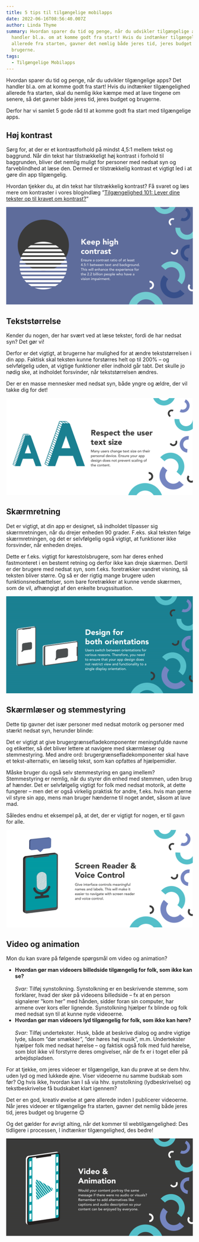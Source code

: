 ```yaml
---
title: 5 tips til tilgængelige mobilapps
date: 2022-06-16T08:56:40.007Z
author: Linda Thyme
summary: Hvordan sparer du tid og penge, når du udvikler tilgængelige apps? Det
  handler bl.a. om at komme godt fra start! Hvis du indtænker tilgængelighed
  allerede fra starten, gavner det nemlig både jeres tid, jeres budget og
  brugerne.
tags:
  - Tilgængelige Mobilapps
---
```

Hvordan sparer du tid og penge, når du udvikler tilgængelige apps? Det handler bl.a. om at komme godt fra start! Hvis du indtænker tilgængelighed allerede fra starten, skal du nemlig ikke kæmpe med at lave tingene om senere, så det gavner både jeres tid, jeres budget og brugerne. 

Derfor har vi samlet 5 gode råd til at komme godt fra start med tilgængelige apps.

## Høj kontrast

Sørg for, at der er et kontrastforhold på mindst 4,5:1 mellem tekst og baggrund. Når din tekst har tilstrækkeligt høj kontrast i forhold til baggrunden, bliver det nemlig muligt for personer med nedsat syn og farveblindhed at læse den. Dermed er tilstrækkelig kontrast et vigtigt led i at gøre din app tilgængelig.

Hvordan tjekker du, at din tekst har tilstrækkelig kontrast? Få svaret og læs mere om kontraster i vores blogindlæg ”[Tilgængelighed 101: Lever dine tekster op til kravet om kontrast?](https://inklusio.dk/posts/digital-tilgaengelighed-101-lever-dine-tekster-op-til-kravet-om-kontrast/)” 

![Illustrationen viser et eksempel på høj kontrast, illustreret via en hvid cirkel, som delvist overlapper en sort cirkel. Tekst på billedet: ”Sørg for høj kontrast. Sørg for et kontrastforhold på mindst 4,5:1 mellem tekst og baggrund. Dette vil forbedre oplevelsen for personer med nedsat syn”](/img/kontrast-mobilapps.png)

## Tekststørrelse

Kender du nogen, der har svært ved at læse tekster, fordi de har nedsat syn? Det gør vi!

Derfor er det vigtigt, at brugerne har mulighed for at ændre tekststørrelsen i din app. Faktisk skal teksten kunne forstørres helt op til 200% – og selvfølgelig uden, at vigtige funktioner eller indhold går tabt. Det skulle jo nødig ske, at indholdet forsvinder, når tekststørrelsen ændres.

Der er en masse mennesker med nedsat syn, både yngre og ældre, der vil takke dig for det!

![Illustrationen viser bogstavet A med henholdsvis stor og lille skriftstørrelse. Tekst på billedet: ”Mange brugere ændrer tekststørrelsen på deres personlige enheder. Sørg for, at dit at design ikke forhindrer, at tekststørrelsen kan ændres”.](/img/tekststoerrelse-mobilapps.png)

## Skærmretning

Det er vigtigt, at din app er designet, så indholdet tilpasser sig skærmretningen, når du drejer enheden 90 grader. F.eks. skal teksten følge skærmretningen, og det er selvfølgelig også vigtigt, at funktioner ikke forsvinder, når enheden drejes.

Dette er f.eks. vigtigt for kørestolsbrugere, som har deres enhed fastmonteret i en bestemt retning og derfor ikke kan dreje skærmen. Dertil er der brugere med nedsat syn, som f.eks. foretrækker vandret visning, så teksten bliver større. Og så er der rigtig mange brugere uden funktionsnedsættelser, som bare foretrækker at kunne vende skærmen, som de vil, afhængigt af den enkelte brugssituation.

![Illustration viser, at mobilapplikationers design skal tilpasse sig skærmretningen, når mobile enheder drejes 90 grader. Tekst på billedet: ”Brugere skifter enhedens retning af mange forskellige årsager. Derfor skal du sikre, at dit at design ikke begrænser visning og funktionalitet til en enkelt skærmretning.”](/img/skaermretning-mobilapps.png)

## Skærmlæser og stemmestyring

Dette tip gavner det især personer med nedsat motorik og personer med stærkt nedsat syn, herunder blinde:

Det er vigtigt at give brugergrænsefladekomponenter meningsfulde navne og etiketter, så det bliver lettere at navigere med skærmlæser og stemmestyring. Med andre ord: brugergrænsefladekomponenter skal have et tekst-alternativ, en læselig tekst, som kan opfattes af hjælpemidler.

Måske bruger du også selv stemmestyring en gang imellem? Stemmestyring er nemlig, når du styrer din enhed med stemmen, uden brug af hænder. Det er selvfølgelig vigtigt for folk med nedsat motorik, at dette fungerer – men det er også virkelig praktisk for andre, f.eks. hvis man gerne vil styre sin app, mens man bruger hænderne til noget andet, såsom at lave mad.

Således endnu et eksempel på, at det, der er vigtigt for nogen, er til gavn for alle.

![Illustrationen viser en mobil enhed med en taleboble henover. ”Tekst på billedet: Skærmlæser og stemmestyring: giv brugergrænsefladekomponenter meningsfulde navne og etiketter. Dette vil gøre det lettere at navigere med skærmlæser og stemmestyring.”](/img/skaermlaeser-og-stemmestyring-mobilapps.png)

## Video og animation

Mon du kan svare på følgende spørgsmål om video og animation?

* **Hvordan gør man videoers billedside tilgængelig for folk, som ikke kan se?**
  \
  \
  *Svar:* Tilføj synstolkning. Synstolkning er en beskrivende stemme, som forklarer, hvad der sker på videoens billedside – fx at en person signalerer ”kom her” med hånden, sidder foran sin computer, har armene over kors eller lignende.
  Synstolkning hjælper fx blinde og folk med nedsat syn til at kunne nyde videoerne.
* **Hvordan gør man videoers lyd tilgængelig for folk, som ikke kan høre?**
  \
  \
  *Svar:* Tilføj undertekster. Husk, både at beskrive dialog og andre vigtige lyde, såsom ”dør smækker”, ”der høres høj musik”, m.m. 
  Undertekster hjælper folk med nedsat hørelse – og faktisk også folk med fuld hørelse, som blot ikke vil forstyrre deres omgivelser, når de fx er i toget eller på arbejdspladsen.

For at tjekke, om jeres videoer er tilgængelige, kan du prøve at se dem hhv. uden lyd og med lukkede øjne. Viser videoerne nu samme budskab som før? Og hvis ikke, hvordan kan I så via hhv. synstolkning (lydbeskrivelse) og tekstbeskrivelse få budskabet klart igennem?

Det er en god, kreativ øvelse at gøre allerede inden I publicerer videoerne. Når jeres videoer er tilgængelige fra starten, gavner det nemlig både jeres tid, jeres budget og brugerne 😊 

Og det gælder for øvrigt alting, når det kommer til webtilgængelighed: Des tidligere i processen, I indtænker tilgængelighed, des bedre!

![Illustrationen viser en mobil enhed med ikonet 'play' på skærmen. Tekst på billedet: ”Ville dit indhold vise det samme budskab, hvis der ikke var lyd eller billedindhold? Husk at tilføje alternativer såsom undertekster og synstolkning, så dit indhold kan nydes af alle.” ](/img/video-og-animation-mobilapps.png)